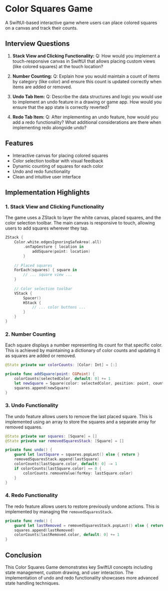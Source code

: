 # Color Squares Game

A SwiftUI-based interactive game where users can place colored squares on a canvas and track their counts.

## Interview Questions

1. **Stack View and Clicking Functionality:**
   Q: How would you implement a touch-responsive canvas in SwiftUI that allows placing custom views (like colored squares) at the touch location?

2. **Number Counting:**
   Q: Explain how you would maintain a count of items by category (like color) and ensure this count is updated correctly when items are added or removed.

3. **Undo Tab Item:**
   Q: Describe the data structures and logic you would use to implement an undo feature in a drawing or game app. How would you ensure that the app state is correctly reverted?

4. **Redo Tab Item:**
   Q: After implementing an undo feature, how would you add a redo functionality? What additional considerations are there when implementing redo alongside undo?

## Features

- Interactive canvas for placing colored squares
- Color selection toolbar with visual feedback
- Dynamic counting of squares for each color
- Undo and redo functionality
- Clean and intuitive user interface

## Implementation Highlights

### 1. Stack View and Clicking Functionality

The game uses a ZStack to layer the white canvas, placed squares, and the color selection toolbar. The main canvas is responsive to touch, allowing users to add squares wherever they tap.

```swift
ZStack {
    Color.white.edgesIgnoringSafeArea(.all)
        .onTapGesture { location in
            addSquare(point: location)
        }
    
    // Placed squares
    ForEach(squares) { square in
        // ... square view ...
    }
    
    // Color selection toolbar
    VStack {
        Spacer()
        HStack {
            // ... color buttons ...
        }
    }
}
```

### 2. Number Counting

Each square displays a number representing its count for that specific color. This is achieved by maintaining a dictionary of color counts and updating it as squares are added or removed.

```swift
@State private var colorCounts: [Color: Int] = [:]

private func addSquare(point: CGPoint) {
    colorCounts[selectedColor, default: 0] += 1
    let newSquare = Square(color: selectedColor, position: point, count: colorCounts[selectedColor]!)
    squares.append(newSquare)
}
```

### 3. Undo Functionality

The undo feature allows users to remove the last placed square. This is implemented using an array to store the squares and a separate array for removed squares.

```swift
@State private var squares: [Square] = []
@State private var removedSquaresStack: [Square] = []

private func undo() {
    guard let lastSquare = squares.popLast() else { return }
    removedSquaresStack.append(lastSquare)
    colorCounts[lastSquare.color, default: 0] -= 1
    if colorCounts[lastSquare.color] == 0 {
        colorCounts.removeValue(forKey: lastSquare.color)
    }
}
```

### 4. Redo Functionality

The redo feature allows users to restore previously undone actions. This is implemented by managing the `removedSquaresStack`.

```swift
private func redo() {
    guard let lastRemoved = removedSquaresStack.popLast() else { return }
    squares.append(lastRemoved)
    colorCounts[lastRemoved.color, default: 0] += 1
}
```

## Conclusion

This Color Squares Game demonstrates key SwiftUI concepts including state management, custom drawing, and user interaction. The implementation of undo and redo functionality showcases more advanced state handling techniques.
